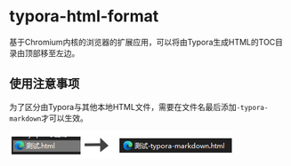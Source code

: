 # typora-html-format

基于Chromium内核的浏览器的扩展应用，可以将由Typora生成HTML的TOC目录由顶部移至左边。

## 使用注意事项

为了区分由Typora与其他本地HTML文件，需要在文件名最后添加`-typora-markdown`才可以生效。

![图例2](图例2.png)